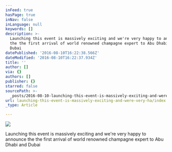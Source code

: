 ```yaml
---
inFeed: true
hasPage: true
inNav: false
inLanguage: null
keywords: []
description: >-
  Launching this event is massively exciting and we're very happy to announce
  the the first arrival of world renowned champagne expert to Abu Dhabi and
  Dubai
datePublished: '2016-08-10T16:22:38.566Z'
dateModified: '2016-08-10T16:22:37.934Z'
title: ''
author: []
via: {}
authors: []
publisher: {}
starred: false
sourcePath: >-
  _posts/2016-08-10-launching-this-event-is-massively-exciting-and-were-very-ha.md
url: launching-this-event-is-massively-exciting-and-were-very-ha/index.html
_type: Article

---
```

![](https://the-grid-user-content.s3-us-west-2.amazonaws.com/a691c8b4-aa7e-40ba-a024-9163dfd36659.jpg)

Launching this event is massively exciting and we're very happy to announce the the first arrival of world renowned champagne expert to Abu Dhabi and Dubai
